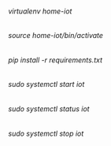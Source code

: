 ###### virtualenv home-iot
###### source home-iot/bin/activate

###### pip install -r requirements.txt


###### sudo systemctl start iot
###### sudo systemctl status iot
###### sudo systemctl stop iot